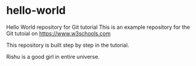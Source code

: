 # hello-world
Hello World repository for Git tutorial
This is an example repository for the Git tutoial on https://www.w3schools.com

This repository is built step by step in the tutorial.

Rishu is a good girl in entire universe.

